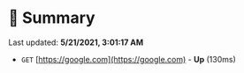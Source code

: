 # 📖 Summary
Last updated: **5/21/2021, 3:01:17 AM**

- `GET` [https://google.com](https://google.com) - **Up** (130ms)
